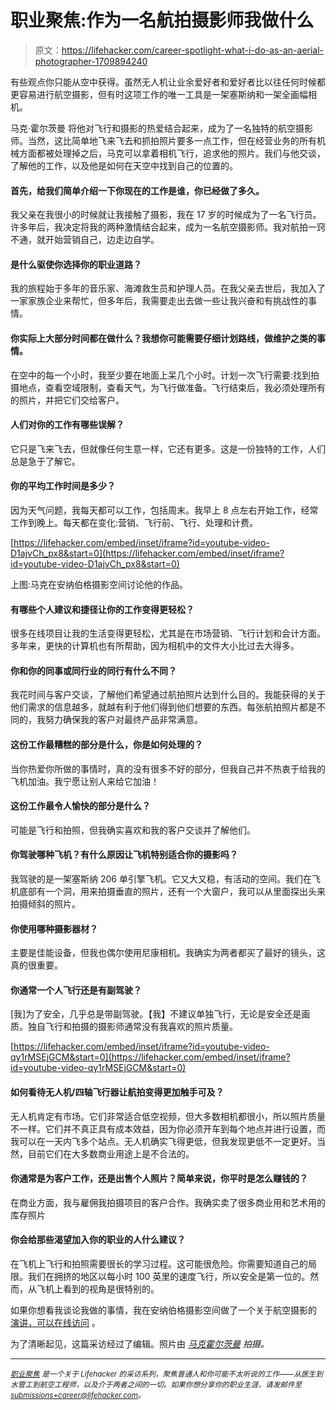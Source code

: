 # 职业聚焦:作为一名航拍摄影师我做什么

> 原文：<https://lifehacker.com/career-spotlight-what-i-do-as-an-aerial-photographer-1709894240>

有些观点你只能从空中获得。虽然无人机让业余爱好者和爱好者比以往任何时候都更容易进行航空摄影，但有时这项工作的唯一工具是一架塞斯纳和一架全画幅相机。



马克·霍尔茨曼 将他对飞行和摄影的热爱结合起来，成为了一名独特的航空摄影师。当然，这比简单地飞来飞去和抓拍照片要多一点工作，但在经营业务的所有机械方面都被处理掉之后，马克可以拿着相机飞行，追求他的照片。我们与他交谈，了解他的工作，以及他是如何在天空中找到自己的位置的。

#### 首先，给我们简单介绍一下你现在的工作是谁，你已经做了多久。

我父亲在我很小的时候就让我接触了摄影，我在 17 岁的时候成为了一名飞行员。许多年后，我决定将我的两种激情结合起来，成为一名航空摄影师。我对航拍一窍不通，就开始营销自己，边走边自学。

#### 是什么驱使你选择你的职业道路？

我的旅程始于多年的音乐家、海滩救生员和护理人员。在我父亲去世后，我加入了一家家族企业来帮忙，但多年后，我需要走出去做一些让我兴奋和有挑战性的事情。

#### 你实际上大部分时间都在做什么？我想你可能需要仔细计划路线，做维护之类的事情。

在空中的每一个小时，我至少要在地面上呆几个小时。计划一次飞行需要:找到拍摄地点，查看空域限制，查看天气，为飞行做准备。飞行结束后，我必须处理所有的照片，并把它们交给客户。

#### 人们对你的工作有哪些误解？

它只是飞来飞去，但就像任何生意一样，它还有更多。这是一份独特的工作，人们总是急于了解它。

#### 你的平均工作时间是多少？

因为天气问题，我每天都可以工作，包括周末。我早上 8 点左右开始工作，经常工作到晚上。每天都在变化:营销、飞行前、飞行、处理和计费。

 [https://lifehacker.com/embed/inset/iframe?id=youtube-video-D1ajvCh_px8&start=0](https://lifehacker.com/embed/inset/iframe?id=youtube-video-D1ajvCh_px8&start=0) 

上图:马克在安纳伯格摄影空间讨论他的作品。

#### 有哪些个人建议和捷径让你的工作变得更轻松？

很多在线项目让我的生活变得更轻松，尤其是在市场营销、飞行计划和会计方面。多年来，更快的计算机也有所帮助，因为相机中的文件大小比过去大得多。

#### 你和你的同事或同行业的同行有什么不同？

我花时间与客户交谈，了解他们希望通过航拍照片达到什么目的。我能获得的关于他们需求的信息越多，就越有利于他们得到他们想要的东西。每张航拍照片都是不同的，我努力确保我的客户对最终产品非常满意。

#### 这份工作最糟糕的部分是什么，你是如何处理的？

当你热爱你所做的事情时，真的没有很多不好的部分，但我自己并不热衷于给我的飞机加油。我宁愿让别人来给它加油！

#### 这份工作最令人愉快的部分是什么？

可能是飞行和拍照，但我确实喜欢和我的客户交谈并了解他们。

#### 你驾驶哪种飞机？有什么原因让飞机特别适合你的摄影吗？

我驾驶的是一架塞斯纳 206 单引擎飞机。它又大又稳，有活动的空间。我们在飞机底部有一个洞，用来拍摄垂直的照片，还有一个大窗户，我可以从里面探出头来拍摄倾斜的照片。

#### 你使用哪种摄影器材？

主要是佳能设备，但我也偶尔使用尼康相机。我确实为两者都买了最好的镜头，这真的很重要。

#### 你通常一个人飞行还是有副驾驶？

[我]为了安全，几乎总是带副驾驶。【我】不建议单独飞行，无论是安全还是画质。独自飞行和拍摄的摄影师通常没有我喜欢的照片质量。

 [https://lifehacker.com/embed/inset/iframe?id=youtube-video-qy1rMSEjGCM&start=0](https://lifehacker.com/embed/inset/iframe?id=youtube-video-qy1rMSEjGCM&start=0) 

#### 如何看待无人机/四轴飞行器让航拍变得更加触手可及？

无人机肯定有市场。它们非常适合低空视频，但大多数相机都很小，所以照片质量不一样。它们并不真正具有成本效益，因为你必须开车到每个地点并进行设置，而我可以在一天内飞多个站点。无人机确实飞得更低，但我发现更低不一定更好。当然，目前它们在大多数商业用途上是不合法的。

#### 你通常是为客户工作，还是出售个人照片？简单来说，你平时是怎么赚钱的？

在商业方面，我与雇佣我拍摄项目的客户合作。我确实卖了很多商业用和艺术用的库存照片

#### 你会给那些渴望加入你的职业的人什么建议？

在飞机上飞行和拍照需要很长的学习过程。这可能很危险。你需要知道自己的局限。我们在拥挤的地区以每小时 100 英里的速度飞行，所以安全是第一位的。然而，从飞机上看到的视角是很特别的。

如果你想看我谈论我做的事情，我在安纳伯格摄影空间做了一个关于航空摄影的 [演讲，可以在线访问](http://annenbergphotospace.org/video/mark-holtzman-aloft-photographing-100-mph) 。

为了清晰起见，这篇采访经过了编辑。照片由 [*马克霍尔茨曼*](http://www.markholtzman.com/) *拍摄。*

* * *

[<small>*职业聚焦*</small>](http://lifehacker.com/tag/career-spotlight) <small>*是一个关于 Lifehacker 的采访系列，聚焦普通人和你可能不太听说的工作——从医生到水管工到航空工程师，以及介于两者之间的一切。如果你想分享你的职业生涯，请发邮件至*</small>[<small>*submissions+career@lifehacker.com*</small>](mailto:submissions+career@lifehacker.com)<small>*。*</small>